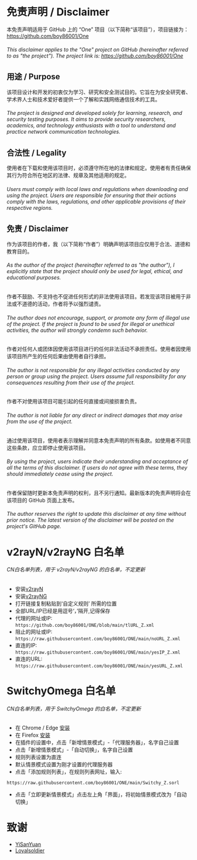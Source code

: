# 免责声明 / Disclaimer

本免责声明适用于 GitHub 上的 “One” 项目（以下简称“该项目”），项目链接为：https://github.com/boy86001/One  
###### This disclaimer applies to the "One" project on GitHub (hereinafter referred to as "the project"). The project link is: https://github.com/boy86001/One

## 用途 / Purpose

该项目设计和开发的初衷仅为学习、研究和安全测试目的。它旨在为安全研究者、学术界人士和技术爱好者提供一个了解和实践网络通信技术的工具。  
###### The project is designed and developed solely for learning, research, and security testing purposes. It aims to provide security researchers, academics, and technology enthusiasts with a tool to understand and practice network communication technologies.

## 合法性 / Legality

使用者在下载和使用该项目时，必须遵守所在地的法律和规定。使用者有责任确保其行为符合所在地区的法律、规章及其他适用的规定。  
###### Users must comply with local laws and regulations when downloading and using the project. Users are responsible for ensuring that their actions comply with the laws, regulations, and other applicable provisions of their respective regions.

## 免责 / Disclaimer

作为该项目的作者，我（以下简称“作者”）明确声明该项目应仅用于合法、道德和教育目的。  
###### As the author of the project (hereinafter referred to as "the author"), I explicitly state that the project should only be used for legal, ethical, and educational purposes.

作者不鼓励、不支持也不促进任何形式的非法使用该项目。若发现该项目被用于非法或不道德的活动，作者将予以强烈谴责。  
###### The author does not encourage, support, or promote any form of illegal use of the project. If the project is found to be used for illegal or unethical activities, the author will strongly condemn such behavior.

作者对任何人或团体因使用该项目进行的任何非法活动不承担责任。使用者因使用该项目所产生的任何后果由使用者自行承担。  
###### The author is not responsible for any illegal activities conducted by any person or group using the project. Users assume full responsibility for any consequences resulting from their use of the project.

作者不对使用该项目可能引起的任何直接或间接损害负责。  
###### The author is not liable for any direct or indirect damages that may arise from the use of the project.

通过使用该项目，使用者表示理解并同意本免责声明的所有条款。如使用者不同意这些条款，应立即停止使用该项目。  
###### By using the project, users indicate their understanding and acceptance of all the terms of this disclaimer. If users do not agree with these terms, they should immediately cease using the project.

作者保留随时更新本免责声明的权利，且不另行通知。最新版本的免责声明将会在该项目的 GitHub 页面上发布。  
###### The author reserves the right to update this disclaimer at any time without prior notice. The latest version of the disclaimer will be posted on the project's GitHub page.



# v2rayN/v2rayNG 白名单
######  CN白名单列表，用于 v2rayN/v2rayNG 的白名单，不定更新

- 安装[v2rayN](https://github.com/2dust/v2rayN)  
- 安装[v2rayNG](https://github.com/2dust/v2rayNG)
- 打开链接复制粘贴到‘自定义规则’ 所需的位置
- 全部URL/IP已经是用逗号‘，’隔开,记得保存
- 代理的网址或IP:
``https://github.com/boy86001/ONE/blob/main/tlURL_Z.xml
``
- 阻止的网址或IP:
``https://raw.githubusercontent.com/boy86001/ONE/main/noURL_Z.xml
``
- 直连的IP:
``https://raw.githubusercontent.com/boy86001/ONE/main/yesIP_Z.xml
``
- 直连的URL:
``https://raw.githubusercontent.com/boy86001/ONE/main/yesURL_Z.xml
``



# SwitchyOmega 白名单
###### CN白名单列表，用于 SwitchyOmega 的白名单，不定更新

- 在 Chrome / Edge  [安装](https://chrome.google.com/webstore/detail/proxy-switchyomega/padekgcemlokbadohgkifijomclgjgif) 
- 在  Firefox [安装](https://addons.mozilla.org/en-US/firefox/addon/switchyomega/) 
- 在插件的设置中，点击「新增情景模式」-「代理服务器」，名字自己设置
- 点击「新增情景模式」-「自动切换」，名字自己设置
- 规则列表设置为直连
- 默认情景模式设置为刚才设置的代理服务器
- 点击「添加规则列表」，在规则列表网址，输入:

``https://raw.githubusercontent.com/boy86001/ONE/main/Switchy_Z.sorl
``
- 点击「立即更新情景模式」点击左上角「界面」，将初始情景模式改为「自动切换」



# 致谢
- [YiSanYuan](https://github.com/boy86001) 
- [Loyalsoldier](https://github.com/Loyalsoldier/geoip)